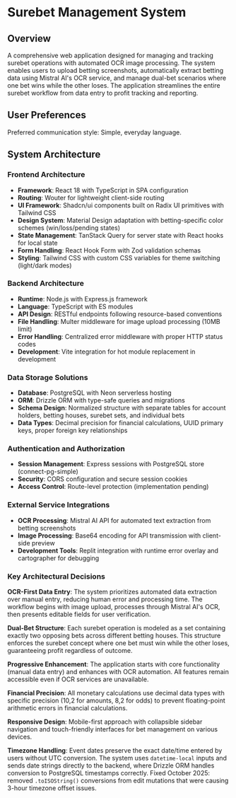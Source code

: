 # Surebet Management System

## Overview

A comprehensive web application designed for managing and tracking surebet operations with automated OCR image processing. The system enables users to upload betting screenshots, automatically extract betting data using Mistral AI's OCR service, and manage dual-bet scenarios where one bet wins while the other loses. The application streamlines the entire surebet workflow from data entry to profit tracking and reporting.

## User Preferences

Preferred communication style: Simple, everyday language.

## System Architecture

### Frontend Architecture
- **Framework**: React 18 with TypeScript in SPA configuration
- **Routing**: Wouter for lightweight client-side routing
- **UI Framework**: Shadcn/ui components built on Radix UI primitives with Tailwind CSS
- **Design System**: Material Design adaptation with betting-specific color schemes (win/loss/pending states)
- **State Management**: TanStack Query for server state with React hooks for local state
- **Form Handling**: React Hook Form with Zod validation schemas
- **Styling**: Tailwind CSS with custom CSS variables for theme switching (light/dark modes)

### Backend Architecture
- **Runtime**: Node.js with Express.js framework
- **Language**: TypeScript with ES modules
- **API Design**: RESTful endpoints following resource-based conventions
- **File Handling**: Multer middleware for image upload processing (10MB limit)
- **Error Handling**: Centralized error middleware with proper HTTP status codes
- **Development**: Vite integration for hot module replacement in development

### Data Storage Solutions
- **Database**: PostgreSQL with Neon serverless hosting
- **ORM**: Drizzle ORM with type-safe queries and migrations
- **Schema Design**: Normalized structure with separate tables for account holders, betting houses, surebet sets, and individual bets
- **Data Types**: Decimal precision for financial calculations, UUID primary keys, proper foreign key relationships

### Authentication and Authorization
- **Session Management**: Express sessions with PostgreSQL store (connect-pg-simple)
- **Security**: CORS configuration and secure session cookies
- **Access Control**: Route-level protection (implementation pending)

### External Service Integrations
- **OCR Processing**: Mistral AI API for automated text extraction from betting screenshots
- **Image Processing**: Base64 encoding for API transmission with client-side preview
- **Development Tools**: Replit integration with runtime error overlay and cartographer for debugging

### Key Architectural Decisions

**OCR-First Data Entry**: The system prioritizes automated data extraction over manual entry, reducing human error and processing time. The workflow begins with image upload, processes through Mistral AI's OCR, then presents editable fields for user verification.

**Dual-Bet Structure**: Each surebet operation is modeled as a set containing exactly two opposing bets across different betting houses. This structure enforces the surebet concept where one bet must win while the other loses, guaranteeing profit regardless of outcome.

**Progressive Enhancement**: The application starts with core functionality (manual data entry) and enhances with OCR automation. All features remain accessible even if OCR services are unavailable.

**Financial Precision**: All monetary calculations use decimal data types with specific precision (10,2 for amounts, 8,2 for odds) to prevent floating-point arithmetic errors in financial calculations.

**Responsive Design**: Mobile-first approach with collapsible sidebar navigation and touch-friendly interfaces for bet management on various devices.

**Timezone Handling**: Event dates preserve the exact date/time entered by users without UTC conversion. The system uses `datetime-local` inputs and sends date strings directly to the backend, where Drizzle ORM handles conversion to PostgreSQL timestamps correctly. Fixed October 2025: removed `.toISOString()` conversions from edit mutations that were causing 3-hour timezone offset issues.